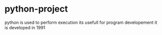 # python-project
python is used to perform execution
its usefull for program developement
it is developed in 1991
